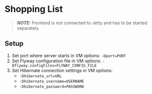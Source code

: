 # Shopping List

> **_NOTE:_**  Frontend is not connected to Jetty and has to be started separately.

## Setup

1. Set port where server starts in VM options: `-Dport=PORT`
2. Set Flyway configuration file in VM options: `-Dflyway.configFiles=FLYWAY_CONFIG_FILE`
3. Set Hibernate connection settings in VM options:
    - `-Dhibernate_url=URL`
    - `-Dhibernate_username=USERNAME`
    - `-Dhibernate_password=PASSWORD`
